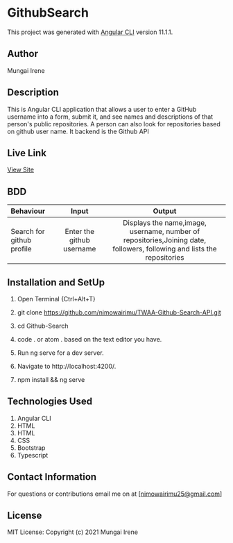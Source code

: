 # GithubSearch

This project was generated with [Angular CLI](https://github.com/angular/angular-cli) version 11.1.1.

## Author
Mungai Irene

## Description
This is Angular CLI application that allows a user to enter a GitHub username into a form, submit it, and see names and descriptions of that person's public repositories. A person can also look for repositories based on github user name.
It backend is the Github API

## Live Link

[View Site](https://elastic-ptolemy-e45b24.netlify.app/)

## BDD

| Behaviour | Input | Output |
| :---------------- | :---------------: | :------------------: |
| Search for github profile  | Enter the github username| Displays the name,image, username, number of repositories,Joining date, followers, following and lists the repositories|

## Installation and SetUp
1. Open Terminal {Ctrl+Alt+T}

1. git clone https://github.com/nimowairimu/TWAA-Github-Search-API.git

1. cd Github-Search

1. code . or atom . based on the text editor you have.

1. Run ng serve for a dev server.

1. Navigate to http://localhost:4200/.

1. npm install && ng serve

## Technologies Used
1. Angular CLI
1. HTML
1. HTML
1. CSS
1. Bootstrap
1. Typescript


## Contact Information

For questions or contributions email me on at [nimowairimu25@gmail.com]

## License
MIT License:
Copyright (c) 2021 Mungai Irene